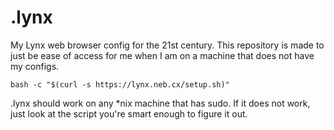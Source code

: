# .lynx
My Lynx web browser config for the 21st century. This repository is made to just be ease of access for me when I am on a machine that does not have my configs.

`bash -c "$(curl -s https://lynx.neb.cx/setup.sh)"`

.lynx should work on any *nix machine that has sudo. If it does not work, just look at the script you're smart enough to figure it out.
